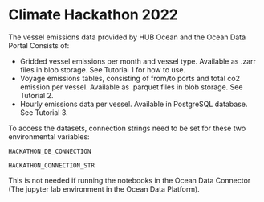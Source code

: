 

# Climate Hackathon 2022

The vessel emissions data provided by HUB Ocean and the Ocean Data Portal Consists of:

- Gridded vessel emissions per month and vessel type. Available as .zarr files in blob storage. See Tutorial 1 for how to use.
- Voyage emissions tables, consisting of from/to ports and total co2 emission per vessel. Available as .parquet files in blob storage. See Tutorial 2.
- Hourly emissions data per vessel. Available in PostgreSQL database. See Tutorial 3.


To access the datasets, connection strings need to be set for these two environmental variables:
```
HACKATHON_DB_CONNECTION
```
```
HACKATHON_CONNECTION_STR
```
This is not needed if running the notebooks in the Ocean Data Connector (The jupyter lab environment in the Ocean Data Platform).



